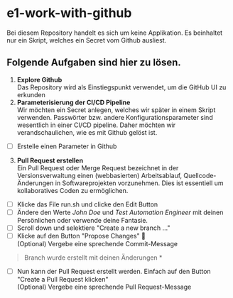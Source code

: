 # e1-work-with-github
Bei diesem Repository handelt es sich um keine Applikation. Es beinhaltet nur ein Skript, welches ein Secret vom Github ausliest. 

## Folgende Aufgaben sind hier zu lösen. 
1. **Explore Github** <br>
   Das Repository wird als Einstiegspunkt verwendet, um die GitHub UI zu erkunden
3. **Parameterisierung der CI/CD Pipeline** <br>
Wir möchten ein Secret anlegen, welches wir später in einem Skript verwenden. Passwörter bzw. andere Konfigurationsparameter sind wesentlich in einer CI/CD pipeline. Daher möchten wir verandschaulichen, wie es mit Github gelöst ist. 
- [ ] Erstelle einen Parameter in Github

3. **Pull Request erstellen** <br>
Ein Pull Request oder Merge Request bezeichnet in der Versionsverwaltung einen (webbasierten) Arbeitsablauf, Quellcode-Änderungen in Softwareprojekten vorzunehmen. Dies ist essentiell um kollaboratives Coden zu ermöglichen. 
- [ ] Klicke das File run.sh und clicke den Edit Button
- [ ] Ändere den Werte *John Doe* und *Test Automation Engineer* mit deinen Persönlichen oder verwende deine Fantasie. 
- [ ] Scroll down und selektiere "Create a new branch ..." 
- [ ] Klicke auf den Button "Propose Changes" :tada: <br>
      (Optional) Vergebe eine sprechende Commit-Message 
> Branch wurde erstellt mit deinen Änderungen *
- [ ] Nun kann der Pull Request erstellt werden. Einfach auf den Button "Create a Pull Request klicken" <br>
      (Optional) Vergebe eine sprechende Pull Request-Message 
